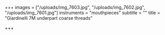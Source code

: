 +++
images = ["/uploads/img_7603.jpg", "/uploads/img_7602.jpg", "/uploads/img_7601.jpg"]
instruments = "mouthpieces"
subtitle = ""
title = "Giardinelli 7M underpart coarse threads"

+++
